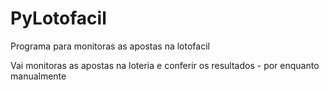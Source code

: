 # PyLotofacil
Programa para monitoras as apostas na lotofacil 

Vai monitoras as apostas na loteria e conferir os resultados - por enquanto manualmente


